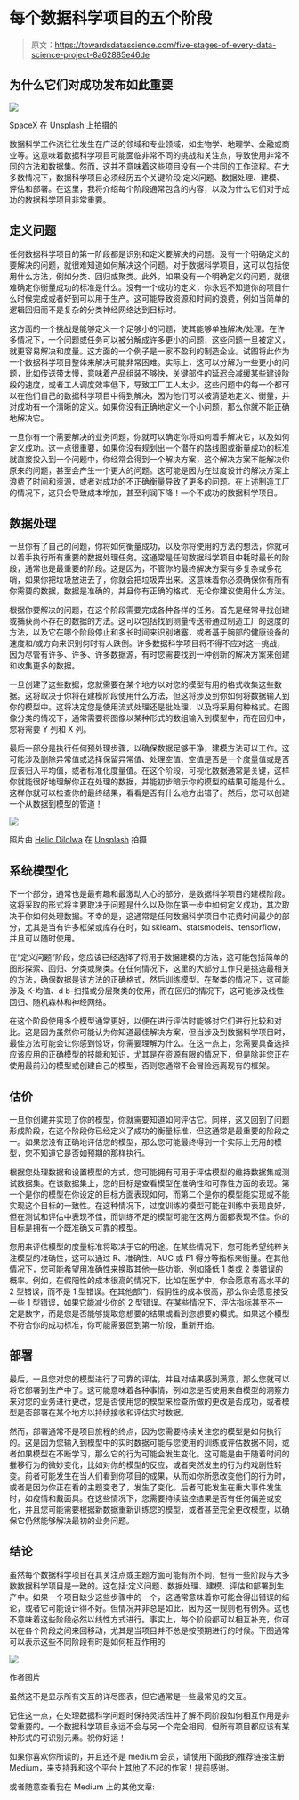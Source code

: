 # 每个数据科学项目的五个阶段

> 原文：<https://towardsdatascience.com/five-stages-of-every-data-science-project-8a62885e46de>

## 为什么它们对成功发布如此重要

![](img/8b61148afb6199e8665e545c05b12578.png)

SpaceX 在 [Unsplash](https://unsplash.com?utm_source=medium&utm_medium=referral) 上拍摄的

数据科学工作流往往发生在广泛的领域和专业领域，如生物学、地理学、金融或商业等。这意味着数据科学项目可能面临非常不同的挑战和关注点，导致使用非常不同的方法和数据集。然而，这并不意味着这些项目没有一个共同的工作流程。在大多数情况下，数据科学项目必须经历五个关键阶段:定义问题、数据处理、建模、评估和部署。在这里，我将介绍每个阶段通常包含的内容，以及为什么它们对于成功的数据科学项目非常重要。

## 定义问题

任何数据科学项目的第一阶段都是识别和定义要解决的问题。没有一个明确定义的要解决的问题，就很难知道如何解决这个问题。对于数据科学项目，这可以包括使用什么方法，例如分类、回归或聚类。此外，如果没有一个明确定义的问题，就很难确定你衡量成功的标准是什么。没有一个成功的定义，你永远不知道你的项目什么时候完成或者好到可以用于生产。这可能导致资源和时间的浪费，例如当简单的逻辑回归而不是复杂的分类神经网络达到目标时。

这方面的一个挑战是能够定义一个足够小的问题，使其能够单独解决/处理。在许多情况下，一个问题或任务可以被分解成许多更小的问题，这些问题一旦被定义，就更容易解决和度量。这方面的一个例子是一家不盈利的制造企业。试图将此作为一个数据科学项目整体来解决可能非常困难。实际上，这可以分解为一些更小的问题，比如传送带太慢，意味着产品组装不够快，关键部件的延迟会减缓某些建设阶段的速度，或者工人调度效率低下，导致工厂工人太少。这些问题中的每一个都可以在他们自己的数据科学项目中得到解决，因为他们可以被清楚地定义、衡量，并对成功有一个清晰的定义。如果你没有正确地定义一个小问题，那么你就不能正确地解决它。

一旦你有一个需要解决的业务问题，你就可以确定你将如何着手解决它，以及如何定义成功。这一点很重要，如果你没有规划出一个潜在的路线图或衡量成功的标准就直接投入到一个问题中，你经常会得到一个解决方案，这个解决方案不能解决你原来的问题，甚至会产生一个更大的问题。这可能是因为在过度设计的解决方案上浪费了时间和资源，或者对成功的不正确衡量导致了更多的问题。在上述制造工厂的情况下，这只会导致成本增加，甚至利润下降！一个不成功的数据科学项目。

## 数据处理

一旦你有了自己的问题，你将如何衡量成功，以及你将使用的方法的想法，你就可以着手执行所有重要的数据处理任务。这通常是任何数据科学项目中耗时最长的阶段，通常也是最重要的阶段。这是因为，不管你的最终解决方案有多复杂或多花哨，如果你把垃圾放进去了，你就会把垃圾弄出来。这意味着你必须确保你有所有你需要的数据，数据是准确的，并且你有正确的格式，无论你建议使用什么方法。

根据你要解决的问题，在这个阶段需要完成各种各样的任务。首先是经常寻找创建或捕获尚不存在的数据的方法。这可以包括找到测量传送带通过制造工厂的速度的方法，以及它在哪个阶段停止和多长时间来识别堵塞，或者基于腕部的健康设备的速度和/或方向来识别何时有人跌倒。许多数据科学项目将不得不应对这一挑战，因为尽管有许多、许多、许多数据源，有时您需要找到一种创新的解决方案来创建和收集更多的数据。

一旦创建了这些数据，您就需要在某个地方以对您的模型有用的格式收集这些数据。这将取决于你将在建模阶段使用什么方法，但这将涉及到你如何将数据输入到你的模型中。这将决定您是使用流式处理还是批处理，以及将采用何种格式。在图像分类的情况下，通常需要将图像以某种形式的数组输入到模型中，而在回归中，您将需要 Y 列和 X 列。

最后一部分是执行任何预处理步骤，以确保数据足够干净，建模方法可以工作。这可能涉及删除异常值或选择保留异常值、处理空值、空值是否是一个度量值或是否应该归入平均值，或者标准化度量值。在这个阶段，可视化数据通常是关键，这样你就能很好地理解你正在处理的数据，并能初步暗示你的模型的结果可能是什么。这样你就可以检查你的最终结果，看看是否有什么地方出错了。然后，您可以创建一个从数据到模型的管道！

![](img/9ccbd0e870669d4be11c1da4e07ea0ed.png)

照片由 [Helio Dilolwa](https://unsplash.com/@dilolwa?utm_source=medium&utm_medium=referral) 在 [Unsplash](https://unsplash.com?utm_source=medium&utm_medium=referral) 拍摄

## 系统模型化

下一个部分，通常也是最有趣和最激动人心的部分，是数据科学项目的建模阶段。这将采取的形式将主要取决于问题是什么以及你在第一步中如何定义成功，其次取决于你如何处理数据。不幸的是，这通常是任何数据科学项目中花费时间最少的部分，尤其是当有许多框架或库存在时，如 sklearn、statsmodels、tensorflow，并且可以随时使用。

在“定义问题”阶段，您应该已经选择了将用于数据建模的方法，这可能包括简单的图形探索、回归、分类或聚类。在任何情况下，这里的大部分工作只是挑选最相关的方法，确保数据是该方法的正确格式，然后训练模型。在聚类的情况下，这可能涉及 K-均值、d b-扫描或分层聚类的使用，而在回归的情况下，这可能涉及线性回归、随机森林和神经网络。

在这个阶段使用多个模型通常更好，以便在进行评估时能够对它们进行比较和对比。这是因为虽然你可能认为你知道最佳解决方案，但当涉及到数据科学项目时，最佳方法可能会让你感到惊讶，你需要理解为什么。在这一点上，您需要具备选择应该应用的正确模型的技能和知识，尤其是在资源有限的情况下，但是除非您正在使用最前沿的模型或创建自己的模型，否则您通常不会冒险远离现有的框架。

## 估价

一旦你创建并实现了你的模型，你就需要知道如何评估它。同样，这又回到了问题形成阶段，在这个阶段你已经定义了成功的衡量标准，但这通常是最重要的阶段之一。如果您没有正确地评估您的模型，那么您可能最终得到一个实际上无用的模型，您不知道它是否如预期的那样执行。

根据您处理数据和设置模型的方式，您可能拥有可用于评估模型的维持数据集或测试数据集。在该数据集上，您的目标是查看模型在准确性和可靠性方面的表现。第一个是你的模型在你设定的目标方面表现如何，而第二个是你的模型能实现或不能实现这个目标的一致性。在这种情况下，过度训练的模型可能在训练中表现良好，但在测试和评估中表现不佳，而训练不足的模型可能在这两方面都表现不佳。你的目标是拥有一个既准确又可靠的模型。

您用来评估模型的度量标准将取决于它的用途。在某些情况下，您可能希望纯粹关注模型的准确性，这可以通过 R、准确性、AUC 或 F1 得分等指标来衡量。在其他情况下，您可能希望用准确性来换取其他一些功能，例如降低 1 类或 2 类错误的概率。例如，在假阳性的成本很高的情况下，比如在医学中，你会愿意有高水平的 2 型错误，而不是 1 型错误。在其他部门，假阴性的成本很高，那么你会愿意接受一些 1 型错误，如果它能减少你的 2 型错误。在某些情况下，评估指标甚至不一定是数字，而是您是否能够提取您想要的结果或看到您想要的模式。如果这个模型不符合你的成功标准，你可能需要回到第一阶段，重新开始。

## 部署

最后，一旦您对您的模型进行了可靠的评估，并且对结果感到满意，那么您就可以将它部署到生产中了。这可能意味着各种事情，例如您是否使用来自模型的洞察力来对您的业务进行更改，您是否使用您的模型来检查所做的更改是否成功，或者模型是否部署在某个地方以持续接收和评估实时数据。

然而，部署通常不是项目旅程的终点，因为您需要持续关注您的模型是如何执行的。这是因为您输入到模型中的实时数据可能与您使用的训练或评估数据不同，或者如果模型在不断学习，那么它的行为可能会发生变化。这可能是由于随着时间的推移行为的微妙变化，比如对你的模型的反应，或者突然发生的行为的戏剧性转变。前者可能发生在当人们看到你项目的成果，从而如你所愿改变他们的行为时，或者是因为你正在看的主题变老了，发生了变化。后者可能发生在重大事件发生时，如疫情和戴面具。在这些情况下，您需要持续监控结果是否有任何偏差或变化，并且您可能需要根据新数据重新训练您的模型，或者甚至完全更改模型，以确保它仍然能够解决最初的业务问题。

## 结论

虽然每个数据科学项目在其关注点或主题方面可能有所不同，但有一些阶段与大多数数据科学项目是一致的。这包括:定义问题、数据处理、建模、评估和部署到生产中。如果一个项目缺少这些步骤中的一个，这通常意味着你可能会得出错误的结论，或者它可能设计得不好。但情况并非总是如此，因为这一规则也有例外。这也不意味着这些阶段必然以线性方式进行。事实上，每个阶段都可以相互补充，你可以在各个阶段之间来回移动，尤其是当项目并不总是按预期进行的时候。下图通常可以表示这些不同阶段有时是如何相互作用的

![](img/30dd5f8ee226c7abac9fc79aa127fe9e.png)

作者图片

虽然这不是显示所有交互的详尽图表，但它通常是一些最常见的交互。

记住这一点，在处理数据科学问题时保持灵活性并了解不同阶段如何相互作用是非常重要的。一个数据科学项目永远不会与另一个完全相同，但所有项目都应该有某种形式的可识别元素。祝你好运！

如果你喜欢你所读的，并且还不是 medium 会员，请使用下面我的推荐链接注册 Medium，来支持我和这个平台上其他了不起的作家！提前感谢。

[](https://philip-wilkinson.medium.com/membership)  

或者随意查看我在 Medium 上的其他文章:

[](/how-i-landed-an-amazon-sde-internship-without-a-computer-science-degree-85596c480d4d)  [](/eight-data-structures-every-data-scientist-should-know-d178159df252)  [](/a-complete-data-science-curriculum-for-beginners-825a39915b54) 